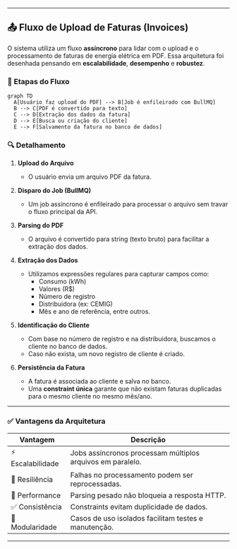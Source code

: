 
---

## 📤 Fluxo de Upload de Faturas (Invoices)

O sistema utiliza um fluxo **assíncrono** para lidar com o upload e o processamento de faturas de energia elétrica em PDF. Essa arquitetura foi desenhada pensando em **escalabilidade**, **desempenho** e **robustez**.

### 🧭 Etapas do Fluxo

```mermaid
graph TD
  A[Usuário faz upload do PDF] --> B[Job é enfileirado com BullMQ]
  B --> C[PDF é convertido para texto]
  C --> D[Extração dos dados da fatura]
  D --> E[Busca ou criação do cliente]
  E --> F[Salvamento da fatura no banco de dados]
```

### 🔍 Detalhamento

1. **Upload do Arquivo**
   - O usuário envia um arquivo PDF da fatura.

2. **Disparo do Job (BullMQ)**
   - Um job assíncrono é enfileirado para processar o arquivo sem travar o fluxo principal da API.

3. **Parsing do PDF**
   - O arquivo é convertido para string (texto bruto) para facilitar a extração dos dados.

4. **Extração dos Dados**
   - Utilizamos expressões regulares para capturar campos como:
     - Consumo (kWh)
     - Valores (R$)
     - Número de registro
     - Distribuidora (ex: CEMIG)
     - Mês e ano de referência, entre outros.

5. **Identificação do Cliente**
   - Com base no número de registro e na distribuidora, buscamos o cliente no banco de dados.
   - Caso não exista, um novo registro de cliente é criado.

6. **Persistência da Fatura**
   - A fatura é associada ao cliente e salva no banco.
   - Uma **constraint única** garante que não existam faturas duplicadas para o mesmo cliente no mesmo mês/ano.

---

### ✅ Vantagens da Arquitetura

| Vantagem                          | Descrição                                                                 |
|----------------------------------|---------------------------------------------------------------------------|
| ⚡ Escalabilidade                 | Jobs assíncronos processam múltiplos arquivos em paralelo.               |
| 🔁 Resiliência                   | Falhas no processamento podem ser reprocessadas.                         |
| 🚀 Performance                   | Parsing pesado não bloqueia a resposta HTTP.                             |
| ✅ Consistência                   | Constraints evitam duplicidade de dados.                                 |
| 🧩 Modularidade                   | Casos de uso isolados facilitam testes e manutenção.                     |

---
